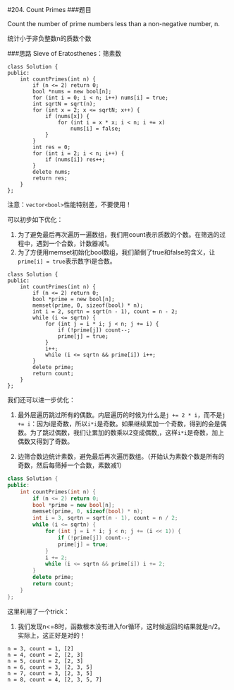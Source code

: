 #204. Count Primes
###题目

Count the number of prime numbers less than a non-negative number, n.

统计小于非负整数n的质数个数

###思路
 Sieve of Eratosthenes：筛素数

```
class Solution {
public:
    int countPrimes(int n) {
        if (n <= 2) return 0;
        bool *nums = new bool[n];
        for (int i = 0; i < n; i++) nums[i] = true;
        int sqrtN = sqrt(n);
        for (int x = 2; x <= sqrtN; x++) {
            if (nums[x]) {
                for (int i = x * x; i < n; i += x)
                    nums[i] = false;
            }
        }
        int res = 0;
        for (int i = 2; i < n; i++) {
            if (nums[i]) res++;
        }
        delete nums;
        return res;
    }
};
```
注意：`vector<bool>`性能特别差，不要使用！

可以初步如下优化：

1. 为了避免最后再次遍历一遍数组，我们用count表示质数的个数。在筛选的过程中，遇到一个合数，计数器减1。
2. 为了方便用memset初始化bool数组，我们颠倒了true和false的含义，让`prime[i] = true`表示数字i是合数。
```
class Solution {
public:
    int countPrimes(int n) {
        if (n <= 2) return 0;
        bool *prime = new bool[n];
        memset(prime, 0, sizeof(bool) * n);
        int i = 2, sqrtn = sqrt(n - 1), count = n - 2;
        while (i <= sqrtn) {
            for (int j = i * i; j < n; j += i) {
                if (!prime[j]) count--;
                prime[j] = true;
            }
            i++;
            while (i <= sqrtn && prime[i]) i++;
        }
        delete prime;
        return count;
    }
};
```

我们还可以进一步优化：

1. 最外层遍历跳过所有的偶数。内层遍历的时候为什么是`j += 2 * i`，而不是`j += i`：因为i是奇数，所以`i*i`是奇数。如果继续累加一个奇数，得到的会是偶数。为了跳过偶数，我们让累加的数乘以2变成偶数,，这样`i*i`是奇数，加上偶数又得到了奇数。

2. 边筛合数边统计素数，避免最后再次遍历数组。（开始认为素数个数是所有的奇数，然后每筛掉一个合数，素数减1）

```C++
class Solution {
public:
    int countPrimes(int n) {
        if (n <= 2) return 0;
        bool *prime = new bool[n];
        memset(prime, 0, sizeof(bool) * n);
        int i = 3, sqrtn = sqrt(n - 1), count = n / 2;
        while (i <= sqrtn) {
            for (int j = i * i; j < n; j += (i << 1)) {
                if (!prime[j]) count--;
                prime[j] = true;
            }
            i += 2;
            while (i <= sqrtn && prime[i]) i += 2;
        }
        delete prime;
        return count;
    }
};
```

这里利用了一个trick：
1. 我们发现n<=8时，函数根本没有进入for循环，这时候返回的结果就是n/2。实际上，这正好是对的！
```
n = 3, count = 1, [2]
n = 4, count = 2, [2, 3]
n = 5, count = 2, [2, 3]
n = 6, count = 3, [2, 3, 5]
n = 7, count = 3, [2, 3, 5]
n = 8, count = 4, [2, 3, 5, 7]
```
